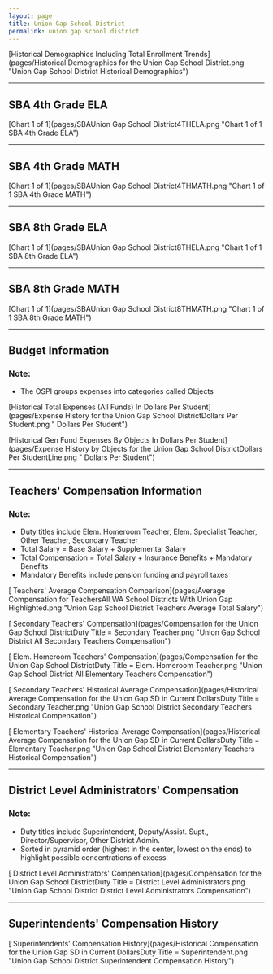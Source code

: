 ```yaml
---
layout: page
title: Union Gap School District
permalink: union gap school district
---
```



[Historical Demographics Including Total Enrollment Trends](pages/Historical Demographics for the Union Gap School District.png "Union Gap School District Historical Demographics")

___

## SBA 4th Grade ELA

[Chart 1 of 1](pages/SBAUnion Gap School District4THELA.png "Chart 1 of 1 SBA 4th Grade ELA")


___

## SBA 4th Grade MATH

[Chart 1 of 1](pages/SBAUnion Gap School District4THMATH.png "Chart 1 of 1 SBA 4th Grade MATH")


___

## SBA 8th Grade ELA

[Chart 1 of 1](pages/SBAUnion Gap School District8THELA.png "Chart 1 of 1 SBA 8th Grade ELA")


___

## SBA 8th Grade MATH

[Chart 1 of 1](pages/SBAUnion Gap School District8THMATH.png "Chart 1 of 1 SBA 8th Grade MATH")


___

## Budget Information
### Note:
- The OSPI groups expenses into categories called Objects

[Historical Total Expenses (All Funds) In Dollars Per Student](pages/Expense History for the Union Gap School DistrictDollars Per Student.png " Dollars Per Student")

[Historical Gen Fund Expenses By Objects In Dollars Per Student](pages/Expense History by Objects for the Union Gap School DistrictDollars Per StudentLine.png " Dollars Per Student")


___

## Teachers' Compensation Information
### Note:
- Duty titles include Elem. Homeroom Teacher, Elem. Specialist Teacher, Other Teacher, Secondary Teacher
- Total Salary = Base Salary + Supplemental Salary
- Total Compensation = Total Salary + Insurance Benefits + Mandatory Benefits
- Mandatory Benefits include pension funding and payroll taxes

[ Teachers' Average Compensation Comparison](pages/Average Compensation for TeachersAll WA School Districts With Union Gap Highlighted.png "Union Gap School District Teachers Average Total Salary")

[ Secondary Teachers' Compensation](pages/Compensation for the Union Gap School DistrictDuty Title = Secondary Teacher.png "Union Gap School District All Secondary Teachers Compensation")

[ Elem. Homeroom Teachers' Compensation](pages/Compensation for the Union Gap School DistrictDuty Title = Elem. Homeroom Teacher.png "Union Gap School District All Elementary Teachers Compensation")

[ Secondary Teachers' Historical Average Compensation](pages/Historical Average Compensation for the Union Gap SD in Current DollarsDuty Title = Secondary Teacher.png "Union Gap School District Secondary Teachers Historical Compensation")

[ Elementary Teachers' Historical Average Compensation](pages/Historical Average Compensation for the Union Gap SD in Current DollarsDuty Title = Elementary Teacher.png "Union Gap School District Elementary Teachers Historical Compensation")


___

## District Level Administrators' Compensation

### Note:
- Duty titles include Superintendent, Deputy/Assist. Supt., Director/Supervisor, Other District Admin.
- Sorted in pyramid order (highest in the center, lowest on the ends) to highlight possible concentrations of excess.

[ District Level Administrators' Compensation](pages/Compensation for the Union Gap School DistrictDuty Title = District Level Administrators.png "Union Gap School District District Level Administrators Compensation")


___

## Superintendents' Compensation History

[ Superintendents' Compensation History](pages/Historical Compensation for the Union Gap SD in Current DollarsDuty Title = Superintendent.png "Union Gap School District Superintendent Compensation History")

